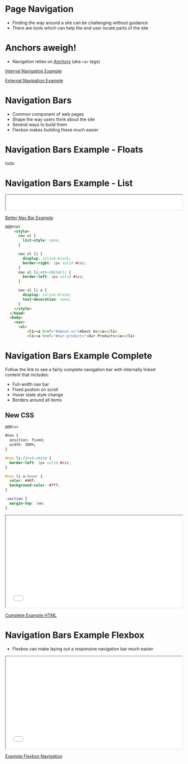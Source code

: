 # Page Navigation

  * Finding the way around a site can be challenging without guidance
  * There are tools which can help the end user locate parts of the site

# Anchors aweigh!

  * Navigation relies on [Anchors](/lessons/www/anchors) (aka `<a>` tags)

[Internal Navigation Example](/lessons/responsive_layout/navigation-anchors-internal.html)

[External Navigation Example](/lessons/responsive_layout/navigation-anchors-external-0.html)

# Navigation Bars

* Common component of web pages
* Shape the way users think about the site
* Several ways to build them
* Flexbox makes building these much easier

# Navigation Bars Example - Floats

todo

# Navigation Bars Example - List

<iframe height="50" width="575" src="./navigation-bars-example-better.html" marginheight="0" marginwidth="0" scrolling="auto" width="100%" height="100%"></iframe>

[Better Nav Bar Example](./navigation-bars-example-better.html)

```html
@@@html
    <style>
      nav ul {
        list-style: none;
      }

      nav ul li {
        display: inline-block;
        border-right: 1px solid #ccc;
      }
      nav ul li:nth-child(1) {
        border-left: 1px solid #ccc;
      }

      nav ul li a {
        display: inline-block;
        text-decoration: none;
      }
    </style>
  </head>
  <body>
    <nav>
      <ul>
	      <li><a href="#about-us">About Us</a></li>
	      <li><a href="#our-products">Our Products</a></li>
```

# Navigation Bars Example Complete

Follow the link to see a fairly complete navigation bar with internally linked content that includes:

  * Full-width nav bar
  * Fixed postion on scroll
  * Hover state style change
  * Borders around all items

## New CSS

```css
@@@css

#nav {
  position: fixed;
  width: 100%;
}

#nav li:first-child {
  border-left: 1px solid #ccc;
}

#nav li a:hover {
  color: #40f;
  background-color: #fff;
}

.section {
  margin-top: 3em;
}
```

<iframe height="300" width="575" src="./navigation-bars-example.html" marginheight="0" marginwidth="0" scrolling="auto" width="100%" height="100%"></iframe>

[Complete Example HTML](./navigation-bars-example.html)

# Navigation Bars Example Flexbox

* Flexbox can make laying out a responsive navigation bar much easier

<iframe height="300" width="575" src="./navigation-bars-flexbox.html" marginheight="0" marginwidth="0" scrolling="auto" width="100%" height="100%"></iframe>

[Example Flexbox Navigation](./navigation-bars-flexbox.html)
